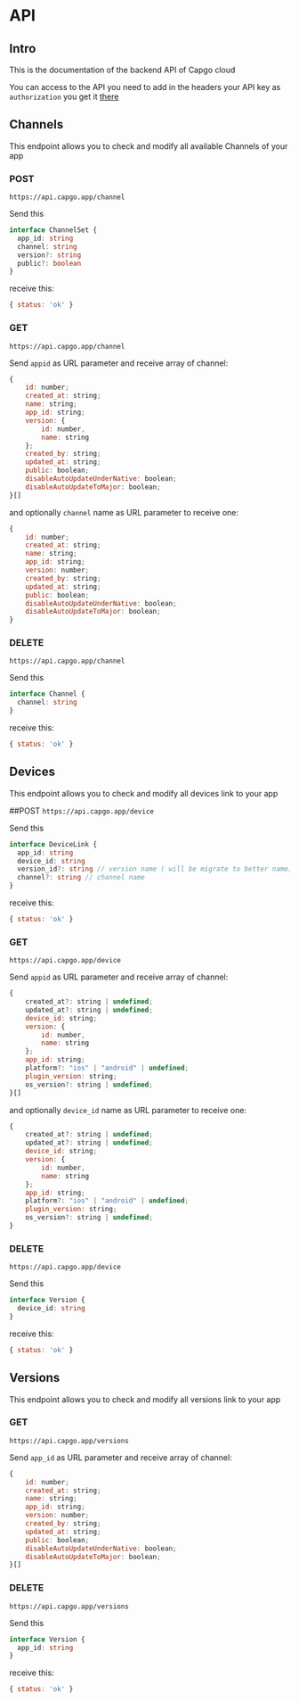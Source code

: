 # API



## Intro

This is the documentation of the backend API of Capgo cloud

You can access to the API you need to add in the headers your API key as `authorization` you get it [there](https://web.capgo.app/app/apikeys)

## Channels

This endpoint allows you to check and modify all available Channels of your app

### POST

`https://api.capgo.app/channel`

Send this

```typescript
interface ChannelSet {
  app_id: string
  channel: string
  version?: string
  public?: boolean
}
```

receive this:

```javascript
{ status: 'ok' }
```

### GET

`https://api.capgo.app/channel`

Send `appid` as URL parameter and receive array of channel:

```javascript
{
    id: number;
    created_at: string;
    name: string;
    app_id: string;
    version: {
        id: number,
        name: string
    };
    created_by: string;
    updated_at: string;
    public: boolean;
    disableAutoUpdateUnderNative: boolean;
    disableAutoUpdateToMajor: boolean;
}[]
```

and optionally `channel` name as URL parameter to receive one:

```javascript
{
    id: number;
    created_at: string;
    name: string;
    app_id: string;
    version: number;
    created_by: string;
    updated_at: string;
    public: boolean;
    disableAutoUpdateUnderNative: boolean;
    disableAutoUpdateToMajor: boolean;
}
```

### DELETE

`https://api.capgo.app/channel`

Send this

```typescript
interface Channel {
  channel: string
}
```

receive this:

```javascript
{ status: 'ok' }
```

## Devices

This endpoint allows you to check and modify all devices link to your app

\##POST `https://api.capgo.app/device`

Send this

```typescript
interface DeviceLink {
  app_id: string
  device_id: string
  version_id?: string // version name ( will be migrate to better name)
  channel?: string // channel name
}
```

receive this:

```javascript
{ status: 'ok' }
```

### GET

`https://api.capgo.app/device`

Send `appid` as URL parameter and receive array of channel:

```javascript
{
    created_at?: string | undefined;
    updated_at?: string | undefined;
    device_id: string;
    version: {
        id: number,
        name: string
    };
    app_id: string;
    platform?: "ios" | "android" | undefined;
    plugin_version: string;
    os_version?: string | undefined;
}[]
```

and optionally `device_id` name as URL parameter to receive one:

```javascript
{
    created_at?: string | undefined;
    updated_at?: string | undefined;
    device_id: string;
    version: {
        id: number,
        name: string
    };
    app_id: string;
    platform?: "ios" | "android" | undefined;
    plugin_version: string;
    os_version?: string | undefined;
}
```

### DELETE

`https://api.capgo.app/device`

Send this

```typescript
interface Version {
  device_id: string
}
```

receive this:

```javascript
{ status: 'ok' }
```

## Versions

This endpoint allows you to check and modify all versions link to your app

### GET

`https://api.capgo.app/versions`

Send `app_id` as URL parameter and receive array of channel:

```javascript
{
    id: number;
    created_at: string;
    name: string;
    app_id: string;
    version: number;
    created_by: string;
    updated_at: string;
    public: boolean;
    disableAutoUpdateUnderNative: boolean;
    disableAutoUpdateToMajor: boolean;
}[]
```

### DELETE

`https://api.capgo.app/versions`

Send this

```typescript
interface Version {
  app_id: string
}
```

receive this:

```javascript
{ status: 'ok' }
```
